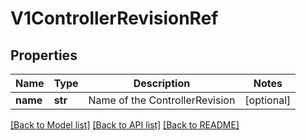 # V1ControllerRevisionRef

## Properties
Name | Type | Description | Notes
------------ | ------------- | ------------- | -------------
**name** | **str** | Name of the ControllerRevision | [optional] 

[[Back to Model list]](../README.md#documentation-for-models) [[Back to API list]](../README.md#documentation-for-api-endpoints) [[Back to README]](../README.md)


